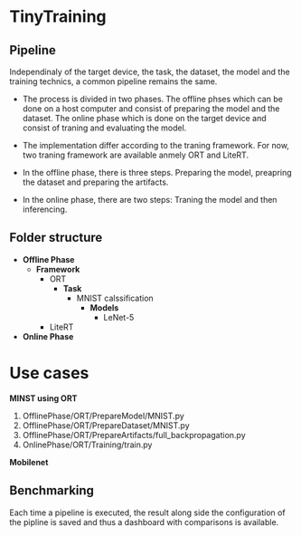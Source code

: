 # TinyTraining

## Pipeline
Independinaly of the target device, the task, the dataset, the model and the training technics, a common pipeline remains the same. 

- The process is divided in two phases. The offline phses which can be done on a host computer and consist of preparing the model and the dataset. The online phase which is done on the target device and consist of traning and evaluating the model.

- The implementation differ according to the traning framework. For now, two traning framework are available anmely ORT and LiteRT.

- In the offline phase, there is three steps. Preparing the model, preapring the dataset and preparing the artifacts.

- In the online phase, there are two steps: Traning the model and then inferencing.


## Folder structure

- **Offline Phase**
  - **Framework**
    - ORT
      - **Task**
        - MNIST calssification
          - **Models**
            - LeNet-5
    - LiteRT
- **Online Phase**

# Use cases

**MINST using ORT**
1. OfflinePhase/ORT/PrepareModel/MNIST.py
2. OfflinePhase/ORT/PrepareDataset/MNIST.py
3. OfflinePhase/ORT/PrepareArtifacts/full_backpropagation.py
4. OnlinePhase/ORT/Training/train.py

**Mobilenet**


## Benchmarking
Each time a pipeline is executed, the result along side the configuration of the pipline is saved and thus a dashboard with comparisons is available.
